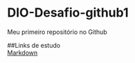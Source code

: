 # DIO-Desafio-github1
Meu primeiro repositório no Github

##Links de estudo  
[Markdown](https://www.markdownguide.org/basic-syntax/)
